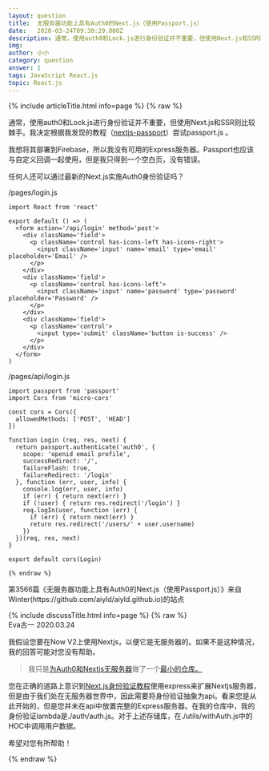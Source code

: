 ```yaml
---
layout: question
title:  无服务器功能上具有Auth0的Next.js（使用Passport.js）
date:   2020-03-24T09:30:29.000Z
description: 通常，使用auth0和Lock.js进行身份验证并不重要，但使用Next.js和SSR则比较棘手。我决定根据我发现的教程（nextjs-passport）...
img: 
author: 小小
category: question
answer: 1
tags: JavaScript React.js
topic: React.js
---
```

<div class="article-root">
  <div class="article">
    {% include articleTitle.html info=page %}
    {% raw %}
    <div class="article-content"><p><font style="vertical-align: inherit;"><font style="vertical-align: inherit;">通常，使用auth0和Lock.js进行身份验证并不重要，但使用Next.js和SSR则比较棘手。</font><font style="vertical-align: inherit;">我决定根据我发现的教程（</font></font><a href="https://github.com/auth0-blog/nextjs-passport" rel="nofollow noreferrer"><font style="vertical-align: inherit;"><font style="vertical-align: inherit;">nextjs-passport</font></font></a><font style="vertical-align: inherit;"><font style="vertical-align: inherit;">）</font><font style="vertical-align: inherit;">尝试passport.js </font><font style="vertical-align: inherit;">。</font></font></p>

<p><font style="vertical-align: inherit;"><font style="vertical-align: inherit;">我想将其部署到Firebase，所以我没有可用的Express服务器。</font><font style="vertical-align: inherit;">Passport也应该与自定义回调一起使用，但是我只得到一个空白页，没有错误。</font></font></p>

<p><font style="vertical-align: inherit;"><font style="vertical-align: inherit;">任何人还可以通过最新的Next.js实施Auth0身份验证吗？</font></font></p>

<p><font style="vertical-align: inherit;"><font style="vertical-align: inherit;">/pages/login.js</font></font></p>

<pre class="lang-js prettyprint-override"><code>import React from 'react'<font></font>
<font></font>
export default () =&gt; (<font></font>
  &lt;form action='/api/login' method='post'&gt;<font></font>
    &lt;div className='field'&gt;<font></font>
      &lt;p className='control has-icons-left has-icons-right'&gt;<font></font>
        &lt;input className='input' name='email' type='email' placeholder='Email' /&gt;<font></font>
      &lt;/p&gt;<font></font>
    &lt;/div&gt;<font></font>
    &lt;div className='field'&gt;<font></font>
      &lt;p className='control has-icons-left'&gt;<font></font>
        &lt;input className='input' name='password' type='password' placeholder='Password' /&gt;<font></font>
      &lt;/p&gt;<font></font>
    &lt;/div&gt;<font></font>
    &lt;div className='field'&gt;<font></font>
      &lt;p className='control'&gt;<font></font>
        &lt;input type='submit' className='button is-success' /&gt;<font></font>
      &lt;/p&gt;<font></font>
    &lt;/div&gt;<font></font>
  &lt;/form&gt;<font></font>
)<font></font>
</code></pre>

<p><font style="vertical-align: inherit;"><font style="vertical-align: inherit;">/pages/api/login.js</font></font></p>

<pre class="lang-js prettyprint-override"><code>import passport from 'passport'<font></font>
import Cors from 'micro-cors'<font></font>
<font></font>
const cors = Cors({<font></font>
  allowedMethods: ['POST', 'HEAD']<font></font>
})<font></font>
<font></font>
function Login (req, res, next) {<font></font>
  return passport.authenticate('auth0', {<font></font>
    scope: 'openid email profile',<font></font>
    successRedirect: '/',<font></font>
    failureFlash: true,<font></font>
    failureRedirect: '/login'<font></font>
  }, function (err, user, info) {<font></font>
    console.log(err, user, info)<font></font>
    if (err) { return next(err) }<font></font>
    if (!user) { return res.redirect('/login') }<font></font>
    req.logIn(user, function (err) {<font></font>
      if (err) { return next(err) }<font></font>
      return res.redirect('/users/' + user.username)<font></font>
    })<font></font>
  })(req, res, next)<font></font>
}<font></font>
<font></font>
export default cors(Login)<font></font>
</code></pre></div>
    {% endraw %}
  </div>
  <p class="winter_mark">第3566篇《无服务器功能上具有Auth0的Next.js（使用Passport.js）》来自Winter(https://github.com/aiyld/aiyld.github.io)的站点</p>
  <div class="discuss-wrapper">
    {% include discussTitle.html info=page %}
    {% raw %}
    <div class="discuss-list">
    <div class="discuss-item">
        <div class="discuss-parent">
          <div class="discuss-meta">
            <span class="discuss-user">Eva古一</span>
            <span class="discuss-time">2020.03.24</span>
          </div>
          <div class="discuss-comment"><p><font style="vertical-align: inherit;"><font style="vertical-align: inherit;">我假设您要在Now V2上使用Nextjs，以便它是无服务器的。</font><font style="vertical-align: inherit;">如果不是这种情况，我的回答可能对您没有帮助。</font></font></p>

<blockquote>
  <p><font style="vertical-align: inherit;"><font style="vertical-align: inherit;">我只是</font><a href="https://github.com/awb305/Auth0-Nextjs-Serverless" rel="nofollow noreferrer"><font style="vertical-align: inherit;">为Auth0和Nextjs无服务器</font></a><font style="vertical-align: inherit;">做了一个</font></font><a href="https://github.com/awb305/Auth0-Nextjs-Serverless" rel="nofollow noreferrer"><font style="vertical-align: inherit;"><font style="vertical-align: inherit;">最小的仓库。</font></font></a></p>
</blockquote>

<p><font style="vertical-align: inherit;"><font style="vertical-align: inherit;">您在正确的道路上意识到</font></font><a href="https://auth0.com/blog/next-js-authentication-tutorial/" rel="nofollow noreferrer"><font style="vertical-align: inherit;"><font style="vertical-align: inherit;">Next.js身份验证教程</font></font></a><font style="vertical-align: inherit;"><font style="vertical-align: inherit;">使用express来扩展Nextjs服务器，但是由于我们处在无服务器世界中，因此需要将身份验证抽象为api。</font><font style="vertical-align: inherit;">看来您是从此开始的，但是您并未在api中放置完整的Express服务器。</font><font style="vertical-align: inherit;">在我的仓库中，我的身份验证lambda是./auth/auth.js。</font><font style="vertical-align: inherit;">对于上述存储库，在./utils/withAuth.js中的HOC中调用用户数据。</font></font></p>

<p><font style="vertical-align: inherit;"><font style="vertical-align: inherit;">希望对您有所帮助！</font></font></p></div>
        </div></div>
    </div>
    {% endraw %}
  </div>
<div>
